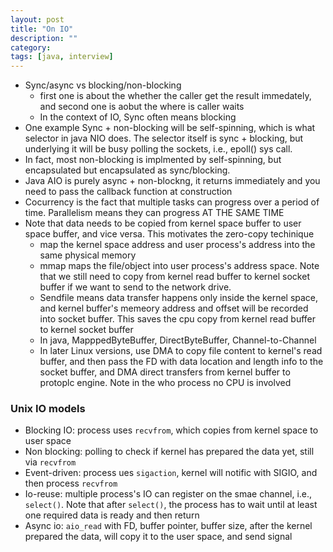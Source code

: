 ```yaml
---
layout: post
title: "On IO"
description: ""
category: 
tags: [java, interview]
---
```


* Sync/async vs blocking/non-blocking
  * first one is about the whether the caller get the result immedately, and second one is aobut the where is caller waits
  * In the context of IO, Sync often means blocking
* One example Sync + non-blocking will be self-spinning, which is what selector in java NIO does. The selector itself is sync + blocking, but underlying it will be busy polling the sockets, i.e., epoll() sys call.
* In fact, most non-blocking is implmented by self-spinning, but encapsulated but encapsulated as sync/blocking. 
* Java AIO is purely async + non-blockng, it returns immediately and you need to pass the callback function at construction
* Cocurrency is the fact that multiple tasks can progress over a period of time. Parallelism means they can progress AT THE SAME TIME
* Note that data needs to be copied from kernel space buffer to user space buffer, and vice versa. This motivates the zero-copy techinique
  * map the kernel space address and user process's address into the same physical memory
  * mmap maps the file/object into user process's address space. Note that we still need to copy from kernel read buffer to kernel socket buffer if we want to send to the network drive.
  * Sendfile means data transfer happens only inside the kernel space, and kernel buffer's memeory address and offset will be recorded into socket buffer. This saves the cpu copy from kernel read buffer to kernel socket buffer
  * In java, MapppedByteBuffer, DirectByteBuffer, Channel-to-Channel
  * In later Linux versions, use DMA to copy file content to kernel's read buffer, and then pass the FD with data location and length info to the socket buffer, and DMA direct transfers from kernel buffer to protoplc engine. Note in the who process no CPU is involved

### Unix IO models
* Blocking IO: process uses `recvfrom`, which copies from kernel space to user space
* Non blocking: polling to check if kernel has prepared the data yet, still via `recvfrom`
* Event-driven: process ues `sigaction`, kernel will notific with SIGIO, and then process `recvfrom`
* Io-reuse: multiple process's IO can register on the smae channel, i.e., `select()`. Note that after `select()`, the process has to wait until at least one required data is ready and then return
* Async io:  `aio_read` with FD, buffer pointer, buffer size, after the kernel prepared the data, will copy it to the user space, and send signal



